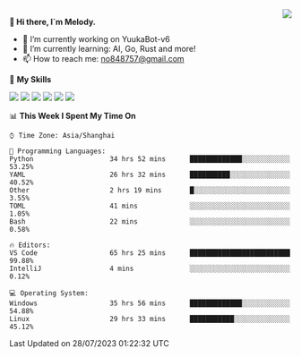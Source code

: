 <a href="#">
  <img align="right" src="https://github-readme-stats.vercel.app/api?username=melodyyuuka&count_private=true&show_icons=true" />
</a>

**👋 Hi there, I`m Melody.**

- 🔭 I’m currently working on YuukaBot-v6
- 🌱 I’m currently learning: AI, Go, Rust and more!
- 📫 How to reach me: no848757@gmail.com

🌟 **My Skills** 

![](https://img.shields.io/badge/-Python-3e74a2?style=flat-square&logo=Python&logoColor=fff)
![](https://img.shields.io/badge/-Java-007396?style=flat-square&logo=OpenJDK&logoColor=fff)
![](https://img.shields.io/badge/-Node.js-339933?style=flat-square&logo=Node.js&logoColor=fff)
![](https://img.shields.io/badge/-Git-f05032?style=flat-square&logo=git&logoColor=fff)
![](https://img.shields.io/badge/-PostgreSQL-4169e1?style=flat-square&logo=PostgreSQL&logoColor=fff)
![](https://img.shields.io/badge/-VSCode-007acc?style=flat-square&logo=Visual-Studio-Code&logoColor=fff)


<!--START_SECTION:waka-->
📊 **This Week I Spent My Time On** 

```text
⌚︎ Time Zone: Asia/Shanghai

💬 Programming Languages: 
Python                   34 hrs 52 mins      █████████████░░░░░░░░░░░░   53.25% 
YAML                     26 hrs 32 mins      ██████████░░░░░░░░░░░░░░░   40.52% 
Other                    2 hrs 19 mins       █░░░░░░░░░░░░░░░░░░░░░░░░   3.55% 
TOML                     41 mins             ░░░░░░░░░░░░░░░░░░░░░░░░░   1.05% 
Bash                     22 mins             ░░░░░░░░░░░░░░░░░░░░░░░░░   0.58%

🔥 Editors: 
VS Code                  65 hrs 25 mins      █████████████████████████   99.88% 
IntelliJ                 4 mins              ░░░░░░░░░░░░░░░░░░░░░░░░░   0.12%

💻 Operating System: 
Windows                  35 hrs 56 mins      █████████████░░░░░░░░░░░░   54.88% 
Linux                    29 hrs 33 mins      ███████████░░░░░░░░░░░░░░   45.12%

```


 Last Updated on 28/07/2023 01:22:32 UTC
<!--END_SECTION:waka-->
